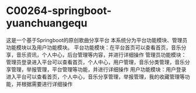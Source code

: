 # C00264-springboot-yuanchuangequ
这是一个基于Springboot的原创歌曲分享平台 本系统分为平台功能模块、管理员功能模块以及用户功能模块。 平台功能模块：在平台首页可以查看首页，音乐分享，音乐资讯，个人中心，后台管理等内容，并进行详细操作 管理员功能模块：管理员登录进入平台可以查看首页，个人中心，用户管理，音乐分类管理，音乐分享管理，举报管理，平台管理等功能，并进行详细操作 用户功能模块：用户登录进入平台可以查看首页，个人中心，音乐分享管理，举报管理，我的收藏管理等功能，并根据需要进行详细操作
